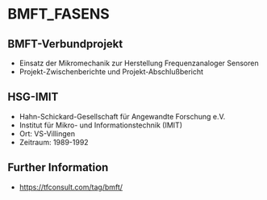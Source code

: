 # BMFT_FASENS

## BMFT-Verbundprojekt
- Einsatz der Mikromechanik zur Herstellung Frequenzanaloger Sensoren 
- Projekt-Zwischenberichte und Projekt-Abschlußbericht 

## HSG-IMIT
- Hahn-Schickard-Gesellschaft für Angewandte Forschung e.V.
- Institut für Mikro- und Informationstechnik (IMIT)
- Ort: VS-Villingen
- Zeitraum: 1989-1992

## Further Information
- https://tfconsult.com/tag/bmft/
